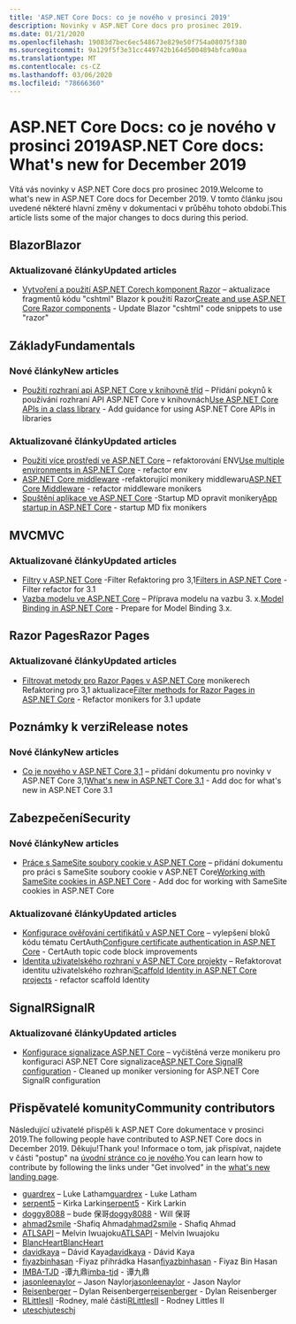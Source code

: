 ```yaml
---
title: 'ASP.NET Core Docs: co je nového v prosinci 2019'
description: Novinky v ASP.NET Core docs pro prosinec 2019.
ms.date: 01/21/2020
ms.openlocfilehash: 19083d7bec6ec548673e829e50f754a08075f380
ms.sourcegitcommit: 9a129f5f3e31cc449742b164d5004894bfca90aa
ms.translationtype: MT
ms.contentlocale: cs-CZ
ms.lasthandoff: 03/06/2020
ms.locfileid: "78666360"
---
```

# <a name="aspnet-core-docs-whats-new-for-december-2019"></a><span data-ttu-id="4d817-103">ASP.NET Core Docs: co je nového v prosinci 2019</span><span class="sxs-lookup"><span data-stu-id="4d817-103">ASP.NET Core docs: What's new for December 2019</span></span>

<span data-ttu-id="4d817-104">Vítá vás novinky v ASP.NET Core docs pro prosinec 2019.</span><span class="sxs-lookup"><span data-stu-id="4d817-104">Welcome to what's new in ASP.NET Core docs for December 2019.</span></span> <span data-ttu-id="4d817-105">V tomto článku jsou uvedené některé hlavní změny v dokumentaci v průběhu tohoto období.</span><span class="sxs-lookup"><span data-stu-id="4d817-105">This article lists some of the major changes to docs during this period.</span></span>

## <a name="blazor"></a><span data-ttu-id="4d817-106">Blazor</span><span class="sxs-lookup"><span data-stu-id="4d817-106">Blazor</span></span>

### <a name="updated-articles"></a><span data-ttu-id="4d817-107">Aktualizované články</span><span class="sxs-lookup"><span data-stu-id="4d817-107">Updated articles</span></span>

- <span data-ttu-id="4d817-108">[Vytvoření a použití ASP.NET Corech komponent Razor](../blazor/components.md) – aktualizace fragmentů kódu "cshtml" Blazor k použití Razor</span><span class="sxs-lookup"><span data-stu-id="4d817-108">[Create and use ASP.NET Core Razor components](../blazor/components.md) - Update Blazor "cshtml" code snippets to use "razor"</span></span>

## <a name="fundamentals"></a><span data-ttu-id="4d817-109">Základy</span><span class="sxs-lookup"><span data-stu-id="4d817-109">Fundamentals</span></span>

### <a name="new-articles"></a><span data-ttu-id="4d817-110">Nové články</span><span class="sxs-lookup"><span data-stu-id="4d817-110">New articles</span></span>

- <span data-ttu-id="4d817-111">[Použití rozhraní api ASP.NET Core v knihovně tříd](../fundamentals/target-aspnetcore.md) – Přidání pokynů k používání rozhraní API ASP.NET Core v knihovnách</span><span class="sxs-lookup"><span data-stu-id="4d817-111">[Use ASP.NET Core APIs in a class library](../fundamentals/target-aspnetcore.md) - Add guidance for using ASP.NET Core APIs in libraries</span></span>

### <a name="updated-articles"></a><span data-ttu-id="4d817-112">Aktualizované články</span><span class="sxs-lookup"><span data-stu-id="4d817-112">Updated articles</span></span>

- <span data-ttu-id="4d817-113">[Použití více prostředí ve ASP.NET Core](../fundamentals/environments.md) – refaktorování ENV</span><span class="sxs-lookup"><span data-stu-id="4d817-113">[Use multiple environments in ASP.NET Core](../fundamentals/environments.md) - refactor env</span></span>
- <span data-ttu-id="4d817-114">[ASP.NET Core middleware](../fundamentals/middleware/index.md) -refaktorující monikery middlewaru</span><span class="sxs-lookup"><span data-stu-id="4d817-114">[ASP.NET Core Middleware](../fundamentals/middleware/index.md) - refactor middleware monikers</span></span>
- <span data-ttu-id="4d817-115">[Spuštění aplikace ve ASP.NET Core](../fundamentals/startup.md) -Startup MD opravit monikery</span><span class="sxs-lookup"><span data-stu-id="4d817-115">[App startup in ASP.NET Core](../fundamentals/startup.md) - startup MD fix monikers</span></span>

## <a name="mvc"></a><span data-ttu-id="4d817-116">MVC</span><span class="sxs-lookup"><span data-stu-id="4d817-116">MVC</span></span>

### <a name="updated-articles"></a><span data-ttu-id="4d817-117">Aktualizované články</span><span class="sxs-lookup"><span data-stu-id="4d817-117">Updated articles</span></span>

- <span data-ttu-id="4d817-118">[Filtry v ASP.NET Core](../mvc/controllers/filters.md) -Filter Refaktoring pro 3,1</span><span class="sxs-lookup"><span data-stu-id="4d817-118">[Filters in ASP.NET Core](../mvc/controllers/filters.md) - Filter refactor for 3.1</span></span>
- <span data-ttu-id="4d817-119">[Vazba modelu ve ASP.NET Core](../mvc/models/model-binding.md) – Příprava modelu na vazbu 3. x.</span><span class="sxs-lookup"><span data-stu-id="4d817-119">[Model Binding in ASP.NET Core](../mvc/models/model-binding.md) - Prepare for Model Binding 3.x.</span></span>

## <a name="razor-pages"></a><span data-ttu-id="4d817-120">Razor Pages</span><span class="sxs-lookup"><span data-stu-id="4d817-120">Razor Pages</span></span>

### <a name="updated-articles"></a><span data-ttu-id="4d817-121">Aktualizované články</span><span class="sxs-lookup"><span data-stu-id="4d817-121">Updated articles</span></span>

- <span data-ttu-id="4d817-122">[Filtrovat metody pro Razor Pages v ASP.NET Core](../razor-pages/filter.md) monikerech Refaktoring pro 3,1 aktualizace</span><span class="sxs-lookup"><span data-stu-id="4d817-122">[Filter methods for Razor Pages in ASP.NET Core](../razor-pages/filter.md) - Refactor monikers for 3.1 update</span></span>

## <a name="release-notes"></a><span data-ttu-id="4d817-123">Poznámky k verzi</span><span class="sxs-lookup"><span data-stu-id="4d817-123">Release notes</span></span>

### <a name="new-articles"></a><span data-ttu-id="4d817-124">Nové články</span><span class="sxs-lookup"><span data-stu-id="4d817-124">New articles</span></span>

- <span data-ttu-id="4d817-125">[Co je nového v ASP.NET Core 3,1](../release-notes/aspnetcore-3.1.md) – přidání dokumentu pro novinky v ASP.NET Core 3,1</span><span class="sxs-lookup"><span data-stu-id="4d817-125">[What's new in ASP.NET Core 3.1](../release-notes/aspnetcore-3.1.md) - Add doc for what's new in ASP.NET Core 3.1</span></span>

## <a name="security"></a><span data-ttu-id="4d817-126">Zabezpečení</span><span class="sxs-lookup"><span data-stu-id="4d817-126">Security</span></span>

### <a name="new-articles"></a><span data-ttu-id="4d817-127">Nové články</span><span class="sxs-lookup"><span data-stu-id="4d817-127">New articles</span></span>

- <span data-ttu-id="4d817-128">[Práce s SameSite soubory cookie v ASP.NET Core](../security/samesite.md) – přidání dokumentu pro práci s SameSite soubory cookie v ASP.NET Core</span><span class="sxs-lookup"><span data-stu-id="4d817-128">[Working with SameSite cookies in ASP.NET Core](../security/samesite.md) - Add doc for working with SameSite cookies in ASP.NET Core</span></span>

### <a name="updated-articles"></a><span data-ttu-id="4d817-129">Aktualizované články</span><span class="sxs-lookup"><span data-stu-id="4d817-129">Updated articles</span></span>

- <span data-ttu-id="4d817-130">[Konfigurace ověřování certifikátů v ASP.NET Core](../security/authentication/certauth.md) – vylepšení bloků kódu tématu CertAuth</span><span class="sxs-lookup"><span data-stu-id="4d817-130">[Configure certificate authentication in ASP.NET Core](../security/authentication/certauth.md) - CertAuth topic code block improvements</span></span>
- <span data-ttu-id="4d817-131">[Identita uživatelského rozhraní v ASP.NET Core projekty](../security/authentication/scaffold-identity.md) – Refaktorovat identitu uživatelského rozhraní</span><span class="sxs-lookup"><span data-stu-id="4d817-131">[Scaffold Identity in ASP.NET Core projects](../security/authentication/scaffold-identity.md) - refactor scaffold Identity</span></span>

## <a name="signalr"></a><span data-ttu-id="4d817-132">SignalR</span><span class="sxs-lookup"><span data-stu-id="4d817-132">SignalR</span></span>

### <a name="updated-articles"></a><span data-ttu-id="4d817-133">Aktualizované články</span><span class="sxs-lookup"><span data-stu-id="4d817-133">Updated articles</span></span>

- <span data-ttu-id="4d817-134">[Konfigurace signalizace ASP.NET Core](../signalr/configuration.md) – vyčištěná verze monikeru pro konfiguraci ASP.NET Core signalizace</span><span class="sxs-lookup"><span data-stu-id="4d817-134">[ASP.NET Core SignalR configuration](../signalr/configuration.md) - Cleaned up moniker versioning for ASP.NET Core SignalR configuration</span></span>

## <a name="community-contributors"></a><span data-ttu-id="4d817-135">Přispěvatelé komunity</span><span class="sxs-lookup"><span data-stu-id="4d817-135">Community contributors</span></span>

<span data-ttu-id="4d817-136">Následující uživatelé přispěli k ASP.NET Core dokumentace v prosinci 2019.</span><span class="sxs-lookup"><span data-stu-id="4d817-136">The following people have contributed to ASP.NET Core docs in December 2019.</span></span> <span data-ttu-id="4d817-137">Děkuju!</span><span class="sxs-lookup"><span data-stu-id="4d817-137">Thank you!</span></span> <span data-ttu-id="4d817-138">Informace o tom, jak přispívat, najdete v části "postup" na [úvodní stránce co je nového](index.yml).</span><span class="sxs-lookup"><span data-stu-id="4d817-138">You can learn how to contribute by following the links under "Get involved" in the [what's new landing page](index.yml).</span></span>

- <span data-ttu-id="4d817-139">[guardrex](https://github.com/guardrex) – Luke Latham</span><span class="sxs-lookup"><span data-stu-id="4d817-139">[guardrex](https://github.com/guardrex) - Luke Latham</span></span>
- <span data-ttu-id="4d817-140">[serpent5](https://github.com/serpent5) – Kirka Larkin</span><span class="sxs-lookup"><span data-stu-id="4d817-140">[serpent5](https://github.com/serpent5) - Kirk Larkin</span></span>
- <span data-ttu-id="4d817-141">[doggy8088](https://github.com/doggy8088) – bude 保哥</span><span class="sxs-lookup"><span data-stu-id="4d817-141">[doggy8088](https://github.com/doggy8088) - Will 保哥</span></span>
- <span data-ttu-id="4d817-142">[ahmad2smile](https://github.com/ahmad2smile) -Shafiq Ahmad</span><span class="sxs-lookup"><span data-stu-id="4d817-142">[ahmad2smile](https://github.com/ahmad2smile) - Shafiq Ahmad</span></span>
- <span data-ttu-id="4d817-143">[ATLSAPI](https://github.com/ATLSAPI) – Melvin Iwuajoku</span><span class="sxs-lookup"><span data-stu-id="4d817-143">[ATLSAPI](https://github.com/ATLSAPI) - Melvin Iwuajoku</span></span>
- [<span data-ttu-id="4d817-144">BlancHeart</span><span class="sxs-lookup"><span data-stu-id="4d817-144">BlancHeart</span></span>](https://github.com/BlancHeart) 
- <span data-ttu-id="4d817-145">[davidkaya](https://github.com/davidkaya) – Dávid Kaya</span><span class="sxs-lookup"><span data-stu-id="4d817-145">[davidkaya](https://github.com/davidkaya) - Dávid Kaya</span></span>
- <span data-ttu-id="4d817-146">[fiyazbinhasan](https://github.com/fiyazbinhasan) -Fiyaz přihrádka Hasan</span><span class="sxs-lookup"><span data-stu-id="4d817-146">[fiyazbinhasan](https://github.com/fiyazbinhasan) - Fiyaz Bin Hasan</span></span>
- <span data-ttu-id="4d817-147">[IMBA-TJD](https://github.com/imba-tjd) -谭九鼎</span><span class="sxs-lookup"><span data-stu-id="4d817-147">[imba-tjd](https://github.com/imba-tjd) - 谭九鼎</span></span>
- <span data-ttu-id="4d817-148">[jasonleenaylor](https://github.com/jasonleenaylor) – Jason Naylor</span><span class="sxs-lookup"><span data-stu-id="4d817-148">[jasonleenaylor](https://github.com/jasonleenaylor) - Jason Naylor</span></span>
- <span data-ttu-id="4d817-149">[Reisenberger](https://github.com/reisenberger) – Dylan Reisenberger</span><span class="sxs-lookup"><span data-stu-id="4d817-149">[reisenberger](https://github.com/reisenberger) - Dylan Reisenberger</span></span>
- <span data-ttu-id="4d817-150">[RLittlesII](https://github.com/RLittlesII) -Rodney, malé části</span><span class="sxs-lookup"><span data-stu-id="4d817-150">[RLittlesII](https://github.com/RLittlesII) - Rodney Littles II</span></span>
- [<span data-ttu-id="4d817-151">uteschj</span><span class="sxs-lookup"><span data-stu-id="4d817-151">uteschj</span></span>](https://github.com/uteschj) 
